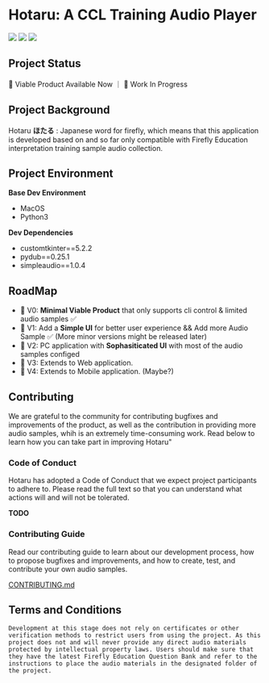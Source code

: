 # Hotaru: A CCL Training Audio Player

<p align="left">
  <img src="https://img.shields.io/badge/Python-3.9-green.svg">
  <img src="https://img.shields.io/badge/License-Apache_2.0-blue.svg">
  <img src="https://img.shields.io/badge/PRs-welcome-orange.svg">
</p>

## Project Status

🎉 Viable Product Available Now ｜  🚧 Work In Progress

## Project Background

Hotaru **ほたる** : Japanese word for firefly, which means that this application is developed based on and so far only compatible with Firefly Education interpretation training sample audio collection.

## Project Environment

**Base Dev Environment**
- MacOS
- Python3

**Dev Dependencies**

- customtkinter==5.2.2
- pydub==0.25.1
- simpleaudio==1.0.4

## RoadMap

- 🚀 V0: **Minimal Viable Product** that only supports cli control & limited audio samples ✅
- 🚀 V1: Add a **Simple UI** for better user experience && Add more Audio Sample ✅ (More minor versions might be released later)
- 👀 V2: PC application with **Sophasiticated UI** with most of the audio samples configed
- 🚧 V3: Extends to Web application.
- 🚧 V4: Extends to Mobile application. (Maybe?)

## Contributing
We are grateful to the community for contributing bugfixes and improvements of the product, as well as the contribution in providing more audio samples, whih is an extremely time-consuming work. Read below to learn how you can take part in improving Hotaru"

### Code of Conduct
Hotaru has adopted a Code of Conduct that we expect project participants to adhere to. Please read the full text so that you can understand what actions will and will not be tolerated.

**TODO**

### Contributing Guide
Read our contributing guide to learn about our development process, how to propose bugfixes and improvements, and how to create, test, and contribute your own audio samples.

[CONTRIBUTING.md](https://github.com/billyjojojobulido/hotaru/blob/main/CONTRIBUTING.md)

## Terms and Conditions

`Development at this stage does not rely on certificates or other verification methods to restrict users from using the project. As this project does not and will never provide any direct audio materials protected by intellectual property laws. Users should make sure that they have the latest Firefly Education Question Bank and refer to the instructions to place the audio materials in the designated folder of the project.`
